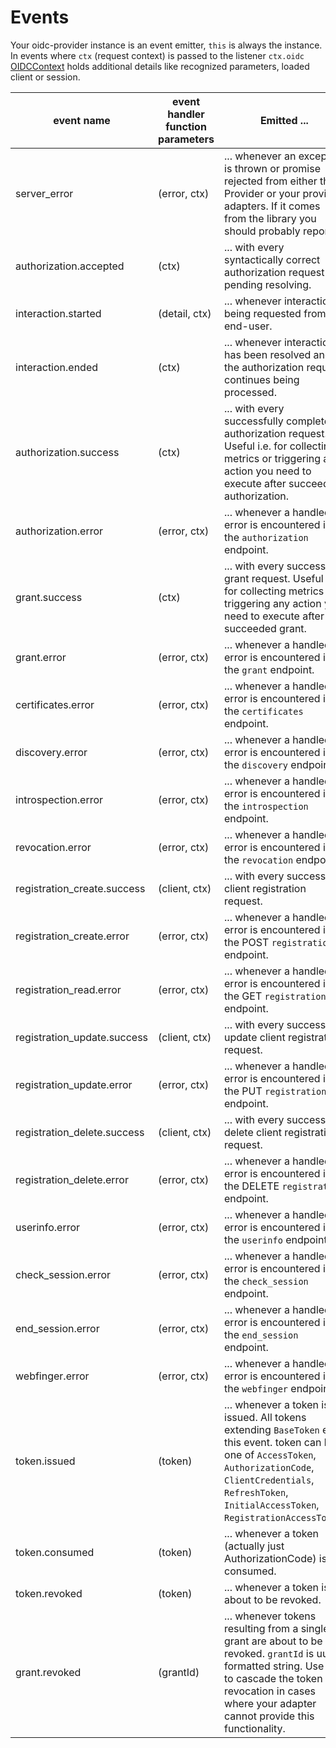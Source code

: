 # Events

Your oidc-provider instance is an event emitter, `this` is always the instance. In events where `ctx`
(request context) is passed to the listener `ctx.oidc` [OIDCContext](/lib/helpers/oidc_context.js) holds additional details like recognized
parameters, loaded client or session.

| event name | event handler function parameters | Emitted ... |
|---|---|---|
| server_error | (error, ctx) | ... whenever an exception is thrown or promise rejected from   either the Provider or your provided  adapters. If it comes from the library you should probably report it. |
| authorization.accepted | (ctx) | ... with every syntactically correct authorization request pending resolving. |
| interaction.started | (detail, ctx) | ... whenever interaction is being requested from the end-user. |
| interaction.ended | (ctx) | ... whenever interaction has been resolved and the authorization request continues being processed. |
| authorization.success | (ctx) | ... with every successfully completed authorization request. Useful i.e. for collecting metrics or triggering any action you need to execute after succeeded authorization. |
| authorization.error | (error, ctx) | ... whenever a handled error is encountered in the `authorization` endpoint. |
| grant.success | (ctx) | ... with every successful grant request. Useful i.e. for collecting metrics or triggering any action you need to execute after succeeded grant. |
| grant.error | (error, ctx) | ... whenever a handled error is encountered in the `grant` endpoint. |
| certificates.error | (error, ctx) | ... whenever a handled error is encountered in the `certificates` endpoint. |
| discovery.error | (error, ctx) | ... whenever a handled error is encountered in the `discovery` endpoint. |
| introspection.error | (error, ctx) | ... whenever a handled error is encountered in the `introspection` endpoint. |
| revocation.error | (error, ctx) | ... whenever a handled error is encountered in the `revocation` endpoint. |
| registration_create.success | (client, ctx) | ... with every successful client registration request. |
| registration_create.error | (error, ctx) | ... whenever a handled error is encountered in the POST `registration` endpoint. |
| registration_read.error | (error, ctx) | ... whenever a handled error is encountered in the GET `registration` endpoint. |
| registration_update.success | (client, ctx) | ... with every successful update client registration request. |
| registration_update.error | (error, ctx) | ... whenever a handled error is encountered in the PUT `registration` endpoint. |
| registration_delete.success | (client, ctx) | ... with every successful delete client registration request. |
| registration_delete.error | (error, ctx) | ... whenever a handled error is encountered in the DELETE `registration` endpoint. |
| userinfo.error | (error, ctx) | ... whenever a handled error is encountered in the `userinfo` endpoint. |
| check_session.error | (error, ctx) | ... whenever a handled error is encountered in the `check_session` endpoint. |
| end_session.error | (error, ctx) | ... whenever a handled error is encountered in the `end_session` endpoint. |
| webfinger.error | (error, ctx) | ... whenever a handled error is encountered in the `webfinger` endpoint. |
| token.issued | (token) | ... whenever a token is issued. All tokens extending `BaseToken` emit this event. token can be one of `AccessToken`, `AuthorizationCode`, `ClientCredentials`, `RefreshToken`, `InitialAccessToken`, `RegistrationAccessToken`. |
| token.consumed | (token) | ... whenever a token (actually just AuthorizationCode) is consumed. |
| token.revoked | (token) | ... whenever a token is about to be revoked. |
| grant.revoked | (grantId) | ... whenever tokens resulting from a single grant are about to be revoked. `grantId` is uuid formatted string. Use this to cascade the token revocation in cases where your adapter cannot provide this functionality. |
